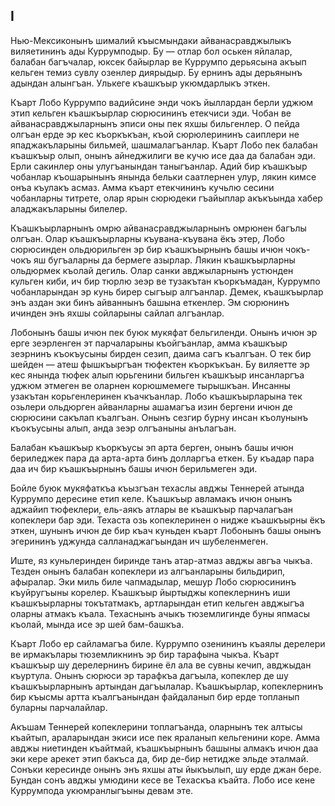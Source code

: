 ## І

Нью-Мексиконынъ шималий къысмындаки айванасравджылыкъ виляетининъ ады Куррумподыр.
Бу — отлар бол оськен яйлалар, балабан багъчалар, юксек байырлар ве Куррумпо дерьясына акъып кельген темиз сувлу озенлер диярыдыр.
Бу ернинъ ады дерьянынъ адындан алынгъан.
Улькеге къашкъыр укюмдарлыкъ эткен.

Къарт Лобо Куррумпо вадийсине энди чокъ йыллардан берли уджюм этип кельген къашкъырлар сюрюсининъ етекчиси эди.
Чобан ве айванасравджыларнынъ эписи оны пек яхшы бильгенлер.
О пейда олгъан ерде эр кес къоркъкъан, къой сюрюлерининъ саиплери не япаджакъларыны бильмей, шашмалагъанлар.
Къарт Лобо пек балабан къашкъыр олып, онынъ айнеджилиги ве кучю исе даа да балабан эди.
Ерли сакинлер оны улугъанындан таныгъанлар.
Адий бир къашкъыр чобанлар къошарынынъ янында бельки саатлернен улур, лякин кимсе онъа къулакъ асмаз.
Амма къарт етекчининъ кучьлю сесини чобанларны титрете, олар ярын сюрюдеки гъайыплар акъкъында хабер аладжакъларыны билелер.

Къашкъырларнынъ омрю айванасравджыларнынъ омрюнен багълы олгъан.
Олар къашкъырларны къувана-къувана ёкъ этер, Лобо сюрюсинден ольдюрильген эр бир къашкъырнынъ башы ичюн чокъ-чокъ яш бугъаларны да бермеге азырлар.
Лякин къашкъырларны ольдюрмек къолай дегиль.
Олар санки авджыларнынъ устюнден кульген киби, ич бир тюрлю зеэр ве тузакътан къоркъмадан, Куррумпо чобанларындан эр кунь бирер сыгъыр алгъанлар.
Демек, къашкъырлар энъ аздан эки бинъ айваннынъ башына еткенлер.
Эм сюрюнинъ ичинден энъ яхшы сойларыны сайлап алгъанлар.

Лобонынъ башы ичюн пек буюк мукяфат бельгиленди.
Онынъ ичюн эр ерге зеэрленген эт парчаларыны къойгъанлар, амма къашкъыр зеэрнинъ къокъусыны бирден сезип, даима сагъ къалгъан.
О тек бир шейден — атеш фышкъыргъан тюфектен къоркъкъан.
Бу виляетте эр кес янында тюфек алып юрьгенини бильген къашкъыр инсанларгъа уджюм этмеген ве оларнен корюшмемеге тырышкъан.
Инсанны узакътан корьгенлеринен къачкъанлар.
Лобо къашкъырларына тек озьлери ольдюрген айванларны ашамагъа изин бергени ичюн де сюрюсини сакълап къалгъан.
Онынъ сезгир бурну инсан къолунынъ къокъусыны алып, анда зеэр олгъаныны анълагъан.

Балабан къашкъыр къоркъусы эп арта берген, онынъ башы ичюн бериледжек пара да арта-арта бинъ долларгъа еткен.
Бу къадар пара даа ич бир къашкъырнынъ башы ичюн берильмеген эди.

Бойле буюк мукяфаткъа къызгъан техаслы авджы Теннерей атында Куррумпо дересине етип келе.
Къашкъыр авламакъ ичюн онынъ аджайип тюфеклери, ель-аякъ атлары ве къашкъыр парчалагъан копеклери бар эди.
Техаста озь копеклеринен о нидже къашкъырны ёкъ эткен, шунынъ ичюн де бир къач куньден къарт Лобонынъ башы онынъ эгерининъ уджунда салланаджагъындан ич шубеленмеген.

Иште, яз куньлеринден биринде танъ атар-атмаз авджы авгъа чыкъа.
Тезден онынъ балабан копеклери из алгъанларыны бильдирип, афыралар.
Эки миль биле чапмадылар, мешур Лобо сюрюсининъ къуйругъыны корелер.
Къашкъыр йыртыджы копеклернинъ иши къашкъырларны токътатмакъ, артларындан етип кельген авджыгъа оларны атмакъ къала.
Техаснынъ ачыкъ тюземлигинде буны япмасы къолай, мында исе эр шей бам-башкъа.

Къарт Лобо ер сайламагъа биле.
Куррумпо озенининъ къаялы дерелери ве ирмакълары тюземликнинъ эр бир тарафына чыкъа.
Къарт къашкъыр шу дерелернинъ бирине ёл ала ве сувны кечип, авджыдан къуртула.
Онынъ сюрюси эр тарафкъа дагъыла, копеклер де шу къашкъырларнынъ артындан дагъылалар.
Къашкъырлар, копеклернинъ бир къысмы артта къалгъанындан файдаланып бир ерде топланып буларны парчалайлар.

Акъшам Теннерей копеклерини топлагъанда, оларнынъ тек алтысы къайтып, араларындан экиси исе пек яраланып кельгенини коре.
Амма авджы ниетинден къайтмай, къашкъырнынъ башыны алмакъ ичюн даа эки кере арекет этип бакъса да, бир де-бир нетидже эльде эталмай.
Сонъки кересинде онынъ энъ яхшы аты йыкъылып, шу ерде джан бере.
Бундан сонъ авджы умюдини кесе ве Техаскъа къайта.
Лобо исе кене Куррумпода укюмранлыгъыны девам эте.
